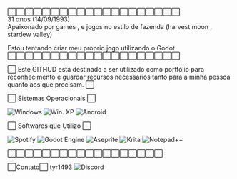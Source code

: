 ⬜⬜⬜⬜⬜⬜⬜⬜⬜⬜⬜⬜⬜⬜⬜⬜⬜⬜⬜⬜
<br> 31 αnos (14/09/1993) <br>
Apaixonado por games , 
e jogos no estilo de fazenda 
(harvest moon , stardew valley)

Estou tentando criar meu 
proprio jogo utilizando o Godot
⬜⬜⬜⬜⬜⬜⬜⬜⬜⬜⬜⬜⬜⬜⬜⬜⬜⬜⬜⬜

⬜ Este GITHUD está destinado a ser utilizado como portfólio para 
reconhecimento e guardar recursos necessários tanto para a minha 
pessoa quanto aos que precisam. ⬜

⬜ Sistemas Operacionais ⬜

![Windows](https://img.shields.io/badge/Windows-0078D6?style=for-the-badge&logo=windows&logoColor=white)
![Win. XP](https://img.shields.io/badge/Windows_XP-003399?style=for-the-badge&logo=windows-xp&logoColor=white)
![Android](https://img.shields.io/badge/Android-3DDC84?style=for-the-badge&logo=android&logoColor=white)


⬜ Softwares que Utilizo ⬜ 

![Spotify](https://img.shields.io/badge/Spotify-1ED760?style=for-the-badge&logo=spotify&logoColor=white)
![Godot Engine](https://img.shields.io/badge/GODOT-%23FFFFFF.svg?style=for-the-badge&logo=godot-engine)
![Aseprite](https://img.shields.io/badge/Aseprite-FFFFFF?style=for-the-badge&logo=Aseprite&logoColor=#7D929E)
![Krita](https://img.shields.io/badge/Krita-203759?style=for-the-badge&logo=krita&logoColor=EEF37B)
![Notepad++](https://img.shields.io/badge/Notepad++-90E59A.svg?style=for-the-badge&logo=notepad%2b%2b&logoColor=black)

⬜⬜⬜⬜⬜⬜⬜⬜⬜⬜⬜⬜⬜⬜⬜⬜⬜⬜ 

⬜Contato⬜
tyr1493
![Discord](https://img.shields.io/badge/Discord-%235865F2.svg?style=for-the-badge&logo=discord&logoColor=white)

